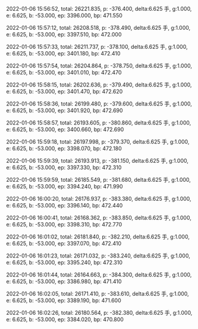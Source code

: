 2022-01-06 15:56:52, total: 26221.835, p: -376.400, delta:6.625 手, g:1.000, e: 6.625, b: -53.000, ep: 3396.000, bp: 471.550

2022-01-06 15:57:12, total: 26208.518, p: -378.490, delta:6.625 手, g:1.000, e: 6.625, b: -53.000, ep: 3397.510, bp: 472.000

2022-01-06 15:57:33, total: 26211.737, p: -378.100, delta:6.625 手, g:1.000, e: 6.625, b: -53.000, ep: 3401.180, bp: 472.410

2022-01-06 15:57:54, total: 26204.864, p: -378.750, delta:6.625 手, g:1.000, e: 6.625, b: -53.000, ep: 3401.010, bp: 472.470

2022-01-06 15:58:15, total: 26202.636, p: -379.490, delta:6.625 手, g:1.000, e: 6.625, b: -53.000, ep: 3401.470, bp: 472.620

2022-01-06 15:58:36, total: 26199.480, p: -379.600, delta:6.625 手, g:1.000, e: 6.625, b: -53.000, ep: 3401.920, bp: 472.690

2022-01-06 15:58:57, total: 26193.605, p: -380.860, delta:6.625 手, g:1.000, e: 6.625, b: -53.000, ep: 3400.660, bp: 472.690

2022-01-06 15:59:18, total: 26197.998, p: -379.370, delta:6.625 手, g:1.000, e: 6.625, b: -53.000, ep: 3398.070, bp: 472.180

2022-01-06 15:59:39, total: 26193.913, p: -381.150, delta:6.625 手, g:1.000, e: 6.625, b: -53.000, ep: 3397.330, bp: 472.310

2022-01-06 15:59:59, total: 26185.549, p: -381.680, delta:6.625 手, g:1.000, e: 6.625, b: -53.000, ep: 3394.240, bp: 471.990

2022-01-06 16:00:20, total: 26176.937, p: -383.380, delta:6.625 手, g:1.000, e: 6.625, b: -53.000, ep: 3396.140, bp: 472.440

2022-01-06 16:00:41, total: 26168.362, p: -383.850, delta:6.625 手, g:1.000, e: 6.625, b: -53.000, ep: 3398.310, bp: 472.770

2022-01-06 16:01:02, total: 26181.840, p: -382.210, delta:6.625 手, g:1.000, e: 6.625, b: -53.000, ep: 3397.070, bp: 472.410

2022-01-06 16:01:23, total: 26171.032, p: -383.240, delta:6.625 手, g:1.000, e: 6.625, b: -53.000, ep: 3395.240, bp: 472.310

2022-01-06 16:01:44, total: 26164.663, p: -384.300, delta:6.625 手, g:1.000, e: 6.625, b: -53.000, ep: 3386.980, bp: 471.410

2022-01-06 16:02:05, total: 26171.410, p: -383.610, delta:6.625 手, g:1.000, e: 6.625, b: -53.000, ep: 3389.190, bp: 471.600

2022-01-06 16:02:26, total: 26180.564, p: -382.380, delta:6.625 手, g:1.000, e: 6.625, b: -53.000, ep: 3384.020, bp: 470.800